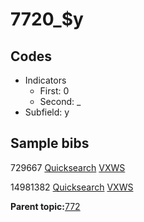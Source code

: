 # 7720\_$y

## Codes

-   Indicators
    -   First: 0
    -   Second: \_
-   Subfield: y

## Sample bibs

729667 [Quicksearch](https://search.library.yale.edu/catalog/729667) [VXWS](http://prodorbis.library.yale.edu:7014/vxws/GetHoldingsService?bibId=729667)

14981382 [Quicksearch](https://search.library.yale.edu/catalog/14981382) [VXWS](http://prodorbis.library.yale.edu:7014/vxws/GetHoldingsService?bibId=14981382)

**Parent topic:**[772](../../tags/772/772.md)

